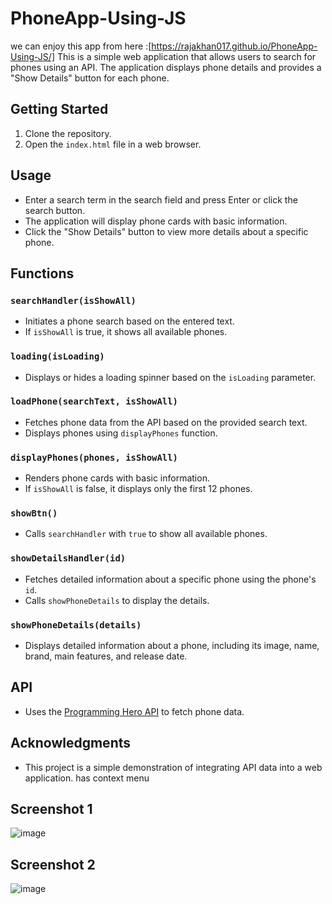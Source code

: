 # PhoneApp-Using-JS

we can enjoy this app from here :[https://rajakhan017.github.io/PhoneApp-Using-JS/]
This is a simple web application that allows users to search for phones using an API. The application displays phone details and provides a "Show Details" button for each phone.
## Getting Started
1. Clone the repository.
2. Open the `index.html` file in a web browser.
## Usage
- Enter a search term in the search field and press Enter or click the search button.
- The application will display phone cards with basic information.
- Click the "Show Details" button to view more details about a specific phone.
## Functions
### `searchHandler(isShowAll)`
- Initiates a phone search based on the entered text.
- If `isShowAll` is true, it shows all available phones.
### `loading(isLoading)`
- Displays or hides a loading spinner based on the `isLoading` parameter.
### `loadPhone(searchText, isShowAll)`
- Fetches phone data from the API based on the provided search text.
- Displays phones using `displayPhones` function.
### `displayPhones(phones, isShowAll)`
- Renders phone cards with basic information.
- If `isShowAll` is false, it displays only the first 12 phones.
### `showBtn()`
- Calls `searchHandler` with `true` to show all available phones.
### `showDetailsHandler(id)`
- Fetches detailed information about a specific phone using the phone's `id`.
- Calls `showPhoneDetails` to display the details.
### `showPhoneDetails(details)`
- Displays detailed information about a phone, including its image, name, brand, main features, and release date.
## API
- Uses the [Programming Hero API](https://openapi.programming-hero.com/api/phones) to fetch phone data.
## Acknowledgments
- This project is a simple demonstration of integrating API data into a web application.
has context menu
## Screenshot 1
![image](https://github.com/rajakhan017/PhoneApp-Using-JS/assets/135150598/043208b4-618c-4de8-9809-07d8d2bda0b9)
## Screenshot 2
![image](https://github.com/rajakhan017/PhoneApp-Using-JS/assets/135150598/1e513250-c96c-4d81-91a2-46e8bf2d8a7f)

